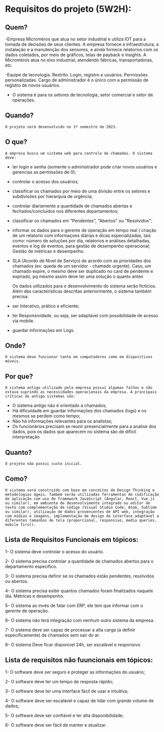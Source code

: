 # Requisitos do projeto (5W2H):
## Quem?
 -Empresa Microméros que atua no setor industrial e utiliza IOT para a tomada de decisões de seus clientes. A empresa fornece a infraestrutura, a instalação e a manutenção dos sensores, e ainda fornece relatorios com os dados coletados, por meio de gráficos, telas de payback e insights. A Microméros atua no eixo industrial, atendendo fábricas, transportadoras, etc. 

-Equipe de tecnologia. Restrito. Login, registro e usuários. Permissões personalizadas. Cargo de administrador é o único com a permissão de registro de novos 		    usuários.
- O sistema é para os setores de tecnologia, setor comercial e setor de operações.

## Quando?
	O projeto será desenvolvido no 1º semestre de 2023. 
    
## O que?
	A empresa busca um sistema web para controle de chamadas. O sistema deve:
- ter login e senha (somente o administrador pode criar novos usuários e gerencias as permissões de 0);
- controlar o acesso dos usuários;
- classificar os chamados por meio de uma divisão entre os setores e subdivisões por hierarquia de urgência;
- controlar diariamente a quantidade de chamados abertas e fechados/concluidos nos diferentes departamentos; 
- classificar os chamados em "Pendentes", "Abertos" ou "Resolvidos";
- informar os dados para o gerente de operação em tempo real ( criação de um relatorio com informaçoes diárias e dicas especializadas, tais como: número de soluções por dia, relatorios e análises detalhadas, eventos e log de eventos, para gestão de desempenho operacional; Gestão de métricas e desempenho. 
- SLA (Acordo de Nível de Serviço) de acordo com as prioridades dos chamados (ex: queda de um servidor - chamado urgente). Caso, um chamado expire, o mesmo deve ser duplicado no card de pendente e expirado, pq mesmo assim deve ter uma solução o quanto antes

	Os dados utilizados para o desenvolvimento do sistema serão fícticios. Além das características descritas anteriormente, o sistema também precisa: 
- ser Interativo, prático e eficiente;
- ter Responsividade, ou seja, ser adaptável com possibilidade de acesso via mobile.
- guardar informações em Logs.
  
## Onde?
  	O sistema deve funcionar tanto em computadores como em dispositivos móveis. 
    
## Por que?
	O sistema antigo utilizado pela empresa possui algumas falhas e não estava suprindo as necessidades operacionais da empresa. A principais críticas do antigo sistemas são: 
- O sistema antigo não é orientado a chamados;
- Há dificuldade em guardar informações dos chamados (logs) e os mesmos se perdem como tempo;
- Não há informações relevantes para os analistas;
- Os funcionários precisam se reunir presencialmente para a analise dos dados, pois os dados que aparecem no sistema são de dificil interpretação  

 ## Quanto?
 	O projeto não possui custo inicial.
    
## Como?
	O sistema será construído com base em conceitos de Design Thinking e metodologias ágeis. Também serão utilizadas ferramentas de codificação de aplicação com uso de framework JavaScript (Angular, React, Vue.js ou similar), em ambiente de desenvolvimento integrado ou editor de texto com complementação de código (Visual Studio Code, Atom, Sublime ou similar), utilização de dados provenientes de API web, integração com mídias e imagens, implementação de design de interface adaptável a diferentes tamanhos de tela (proporcional, responsivo, media queries, mobile first).
	
## Lista de Requisitos Funcionais em tópicos:

1- O sistema deve controlar o acesso do usuário.

2- O sistema precisa controlar a quantidade de chamados abertos para o departamento específico.

3- O sistema precisa definir se os chamados estão pendentes, resolvidos ou abertos.

4- O sistema precisa exibir quantos chamados foram finalizados naquele dia. Métricas e desempenho.

5- O sistema ao invés de falar com ERP, ele tem que informar com o gerente de operação. 

6- O sistema não terá integração com nenhum outro sistema da empresa.

7- O sistema deve ser capaz de processar a alta carga (a definir específicamente) de chamados sem sair do ar.

8- O sistema Deve ficar disponível 24h, ser escalável e responsivo.

## Lista de requisitos não fuuncionais em tópicos:

1- O software deve ser seguro e proteger as informações do usuário;

2- O software deve ter um tempo de resposta rápido;

3- O software deve ter uma interface fácil de usar e intuitiva;

4- O software deve ser escalável e capaz de lidar com grande volume de dados;

5- O software deve ser confiável e ter alta disponibilidade;

6- O software deve ser fácil de manter e atualizar.



